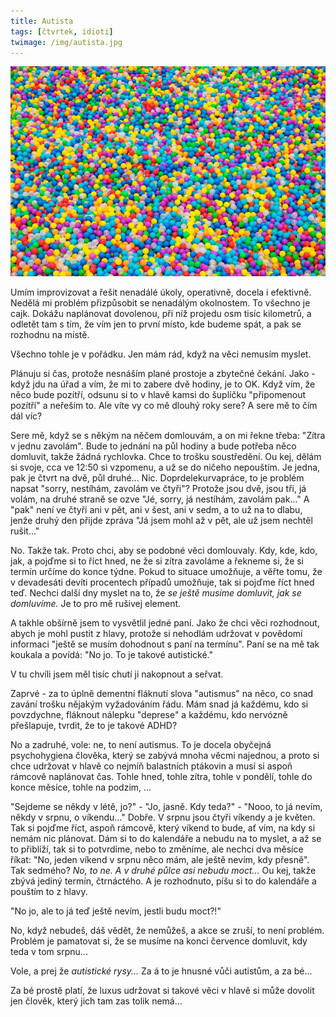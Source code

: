 ```yaml
---
title: Autista
tags: [čtvrtek, idioti]
twimage: /img/autista.jpg
---
```


![cover](/img/autista.jpg)

Umím improvizovat a řešit nenadálé úkoly, operativně, docela i efektivně. Nedělá mi problém přizpůsobit se nenadálým okolnostem. To všechno je cajk. Dokážu naplánovat dovolenou, při níž projedu osm tisíc kilometrů, a odletět tam s tím, že vím jen to první místo, kde budeme spát, a pak se rozhodnu na místě. 

Všechno tohle je v pořádku. Jen mám rád, když na věci nemusím myslet.

Plánuju si čas, protože nesnáším plané prostoje a zbytečné čekání. Jako - když jdu na úřad a vím, že mi to zabere dvě hodiny, je to OK. Když vím, že něco bude pozítří, odsunu si to v hlavě kamsi do šuplíčku "připomenout pozítří" a neřeším to. Ale víte vy co mě dlouhý roky sere? A sere mě to čím dál víc? 

Sere mě, když se s někým na něčem domlouvám, a on mi řekne třeba: "Zítra v jednu zavolám". Bude to jednání na půl hodiny a bude potřeba něco domluvit, takže žádná rychlovka. Chce to trošku soustředění. Ou kej, dělám si svoje, cca ve 12:50 si vzpomenu, a už se do ničeho nepouštím. Je jedna, pak je čtvrt na dvě, půl druhé... Nic. Doprdelekurvapráce, to je problém napsat "sorry, nestíhám, zavolám ve čtyři"? Protože jsou dvě, jsou tři, já volám, na druhé straně se ozve "Jé, sorry, já nestíhám, zavolám pak..." A "pak" není ve čtyři ani v pět, ani v šest, ani v sedm, a to už na to dlabu, jenže druhý den přijde zpráva "Já jsem mohl až v pět, ale už jsem nechtěl rušit..."

No. Takže tak. Proto chci, aby se podobné věci domlouvaly. Kdy, kde, kdo, jak, a pojďme si to říct hned, ne že si zítra zavoláme a řekneme si, že si termín určíme do konce týdne. Pokud to situace umožňuje, a věřte tomu, že v devadesáti devíti procentech případů umožňuje, tak si pojďme říct hned teď. Nechci další dny myslet na to, že _se ještě musíme domluvit, jak se domluvíme._ Je to pro mě rušivej element.

A takhle obšírně jsem to vysvětlil jedné paní. Jako že chci věci rozhodnout, abych je mohl pustit z hlavy, protože si nehodlám udržovat v povědomí informaci "ještě se musím dohodnout s paní na termínu". Paní se na mě tak koukala a povídá: "No jo. To je takové autistické."

V tu chvíli jsem měl tisíc chutí ji nakopnout a seřvat.

Zaprvé - za to úplně dementní fláknutí slova "autismus" na něco, co snad zavání trošku nějakým vyžadováním řádu. Mám snad já každému, kdo si povzdychne, fláknout nálepku "deprese" a každému, kdo nervózně přešlapuje, tvrdit, že to je takové ADHD?

No a zadruhé, vole: ne, to není autismus. To je docela obyčejná psychohygiena člověka, který se zabývá mnoha věcmi najednou, a proto si chce udržovat v hlavě co nejmíň balastních ptákovin a musí si aspoň rámcově naplánovat čas. Tohle hned, tohle zítra, tohle v pondělí, tohle do konce měsíce, tohle na podzim, ...

"Sejdeme se někdy v létě, jo?" - "Jo, jasně. Kdy teda?" - "Nooo, to já nevím, někdy v srpnu, o víkendu..." Dobře. V srpnu jsou čtyři víkendy a je květen. Tak si pojďme říct, aspoň rámcově, který víkend to bude, ať vím, na kdy si nemám nic plánovat. Dám si to do kalendáře a nebudu na to myslet, a až se to přiblíží, tak si to potvrdíme, nebo to změníme, ale nechci dva měsíce říkat: "No, jeden víkend v srpnu něco mám, ale ještě nevím, kdy přesně". Tak sedmého? _No, to ne. A v druhé půlce asi nebudu moct..._ Ou kej, takže zbývá jediný termín, čtrnáctého. A je rozhodnuto, píšu si to do kalendáře a pouštím to z hlavy.

"No jo, ale to já teď ještě nevím, jestli budu moct?!"

No, když nebudeš, dáš vědět, že nemůžeš, a akce se zruší, to není problém. Problém je pamatovat si, že se musíme na konci července domluvit, kdy teda v tom srpnu...

Vole, a prej že _autistické rysy..._ Za á to je hnusné vůči autistům, a za bé...

Za bé prostě platí, že luxus udržovat si takové věci v hlavě si může dovolit jen člověk, který jich tam zas tolik nemá...